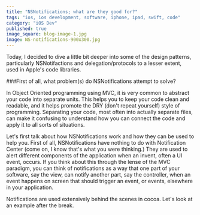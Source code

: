 ```yaml
---
title: "NSNotifications; what are they good for?"
tags: "ios, ios development, software, iphone, ipad, swift, code"
category: "iOS Dev"
published: true
image_square: blog-image-1.jpg
image: NS-notifications-900x300.jpg
---
```


Today, I decided to dive a little bit deeper into some of the design patterns, particularly NSNotifactions and delegation/protocols to a lesser extent, used in Apple's code libraries. 

###First of all, what problem(s) do NSNotifications attempt to solve?  

In Object Oriented programming using MVC, it is very common to abstract your code into separate units. This helps you to keep your code clean and readable, and it helps promote the DRY (don't repeat yourself) style of programming. Separating your code, most often into actually separate files, can make it confusing to understand how you can connect the code and apply it to all sorts of situations. 

Let's first talk about how NSNotifications work and how they can be used to help you. First of all, NSNotifications have nothing to do with Notification Center (come on, I know that's what you were thinking.) They are used to alert different components of the application when an invent, often a UI event, occurs. If you think about this through the lense of the MVC paradigm, you can think of notifications as a way that one part of your software, say the view, can notify another part, say the controller, when an event happens on screen that should trigger an event, or events, elsewhere in your application. 

Notifications are used extensively behind the scenes in cocoa. Let's look at an example after the break.
